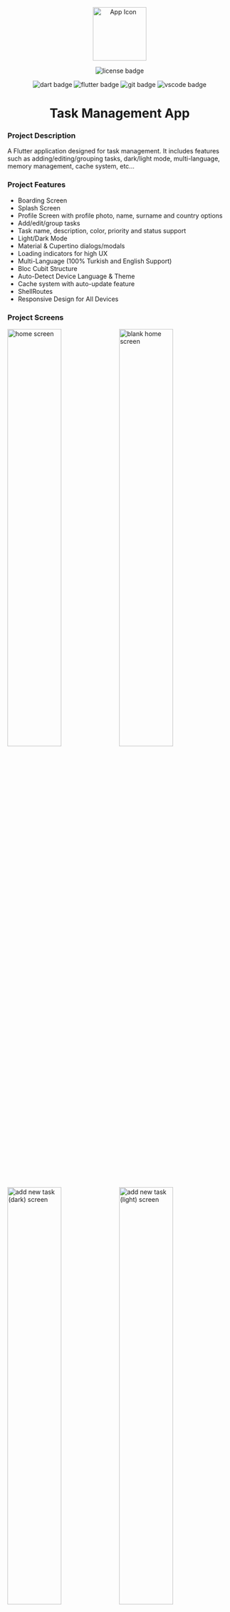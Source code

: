 <p align="center">
<img style="width:120px;height:120px;" src="https://i.hizliresim.com/poxo0ij.png" alt="App Icon"/>
</p>
<p align="center">
  <img src="https://img.shields.io/badge/License-MIT-yellow.svg" alt="license badge"/>
</p>
<p align="center">
  <img src="https://img.shields.io/badge/Dart-0175C2?style=for-the-badge&logo=dart&logoColor=white" alt="dart badge"/>
  <img src="https://img.shields.io/badge/Flutter-02569B?style=for-the-badge&logo=flutter&logoColor=white" alt="flutter badge"/>
  <img src="https://img.shields.io/badge/GIT-E44C30?style=for-the-badge&logo=git&logoColor=white" alt="git badge"/>
  <img src="https://img.shields.io/badge/VSCode-0078D4?style=for-the-badge&logo=visual%20studio%20code&logoColor=white" alt="vscode badge"/>
</p>
<h1 align="center">
Task Management App
</h1>

### Project Description
A Flutter application designed for task management. It includes features such as adding/editing/grouping tasks, dark/light mode, multi-language, memory management, cache system, etc...

### Project Features
- Boarding Screen
- Splash Screen
- Profile Screen with profile photo, name, surname and country options
- Add/edit/group tasks
- Task name, description, color, priority and status support
- Light/Dark Mode
- Material & Cupertino dialogs/modals
- Loading indicators for high UX
- Multi-Language (100% Turkish and English Support)
- Bloc Cubit Structure
- Auto-Detect Device Language & Theme
- Cache system with auto-update feature
- ShellRoutes
- Responsive Design for All Devices

### Project Screens

<p float="left">
  <img src="https://i.hizliresim.com/ohouml2.png" width="49%" alt="home screen"/>
  <img src="https://i.hizliresim.com/pralp9g.png" width="49%" alt="blank home screen"/>
</p>

<p float="left">
  <img src="https://i.hizliresim.com/dyr4srp.png" width="49%" alt="add new task (dark) screen"/>
  <img src="https://i.hizliresim.com/kan1hxb.png" width="49%" alt="add new task (light) screen"/>
</p>

<p float="left">
  <img src="https://i.hizliresim.com/ema28x3.png" width="49%" alt="edit task screen"/>
  <img src="https://i.hizliresim.com/tt9zq3n.png" width="49%" alt="settings screen"/>
</p>

<p float="left">
  <img src="https://i.hizliresim.com/k0gxjl5.png" width="49%" alt="boarding screen"/>
  <img src="https://i.hizliresim.com/p2if5ik.png" width="49%" alt="splash screen"/>
</p>

<p align="center">
  <img src="https://i.hizliresim.com/l2t5nti.png" alt="profile screen"/>
</p>

### Used Technologies & Packages

- [Dart](https://dart.dev/ "Dart") - Dart is an approachable, portable, and productive language for high-quality apps on any platform.
- [Flutter](https://flutter.dev/ "Flutter") - Flutter is an open source framework by Google for building beautiful, natively compiled, multi-platform applications from a single codebase.
------------
- [Go Router](https://pub.dev/packages/go_router "Go Router") - A declarative routing package for Flutter that uses the Router API to provide a convenient, url-based API for navigating between different screens.
- [Flutter Bloc](https://pub.dev/packages/flutter_bloc "Flutter Bloc") - Widgets that make it easy to integrate blocs and cubits into Flutter. Built to work with package:bloc.
- [Shared Preferences](https://pub.dev/packages/shared_preferences "Shared Preferences") - Flutter plugin for reading and writing simple key-value pairs. Wraps NSUserDefaults on iOS and SharedPreferences on Android.
- [Flex Color Scheme](https://pub.dev/packages/flex_color_scheme "Flex Color Scheme") - A Flutter package to use and make beautiful Material design based themes.
- [Permission Handler](https://pub.dev/packages/permission_handler "Permission Handler") - This plugin provides a cross-platform (iOS, Android) API to request permissions and check their status.
- [Flutter Localization](https://pub.dev/packages/flutter_localization "Flutter Localization") - Flutter Localization is a package use for in-app localization with map data.
- [Gap](https://pub.dev/packages/gap "Gap") - Flutter widgets for easily adding gaps inside Flex widgets such as Columns and Rows or scrolling views.
- [Intl](https://pub.dev/packages/intl "Intl") - It defines the Intl class, with the default locale and methods for accessing most of the internationalization mechanisms.
- [nanoid](https://pub.dev/packages/nanoid "nanoid") - A tiny, secure, URL-friendly, unique string ID generator. Dart implementation of ai/nanoid.
- [Pre-Load PageView](https://pub.dev/packages/preload_page_view "Pre-Load PageView") - A pre-load PageView widget which you can use it to preload one page before and after current page.
- [Path Provider](https://pub.dev/packages/path_provider "Path Provider") - Flutter plugin for getting commonly used locations on host platform file systems, such as the temp and app data directories.
- [Dio](https://pub.dev/packages/dio "Dio") - A powerful HTTP networking package for Dart/Flutter
- [Image Picker](https://pub.dev/packages/image_picker "Image Picker") - A Flutter plugin for iOS and Android for picking images from the image library, and taking new pictures with the camera.
- [Image](https://pub.dev/packages/image "Image") - The Dart Image Library provides the ability to load, save, and manipulate images in a variety of image file formats.

### License

This project is available for use under the MIT License.

